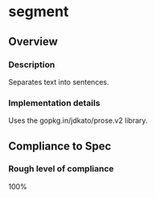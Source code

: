 # segment
## Overview

### Description
Separates text into sentences.

### Implementation details
Uses the gopkg.in/jdkato/prose.v2 library.

## Compliance to Spec

### Rough level of compliance  

100%